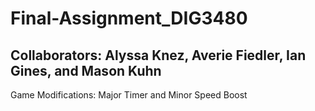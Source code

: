 # Final-Assignment_DIG3480
## Collaborators: Alyssa Knez, Averie Fiedler, Ian Gines, and Mason Kuhn
Game Modifications: Major Timer and Minor Speed Boost
